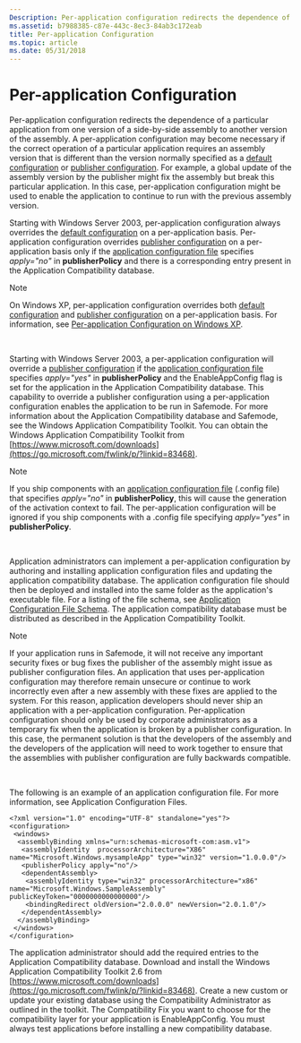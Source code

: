 ```yaml
---
Description: Per-application configuration redirects the dependence of a particular application from one version of a side-by-side assembly to another version of the assembly.
ms.assetid: b7988385-c87e-443c-8ec3-84ab3c172eab
title: Per-application Configuration
ms.topic: article
ms.date: 05/31/2018
---
```


# Per-application Configuration

Per-application configuration redirects the dependence of a particular application from one version of a side-by-side assembly to another version of the assembly. A per-application configuration may become necessary if the correct operation of a particular application requires an assembly version that is different than the version normally specified as a [default configuration](default-configuration.md) or [publisher configuration](publisher-configuration.md). For example, a global update of the assembly version by the publisher might fix the assembly but break this particular application. In this case, per-application configuration might be used to enable the application to continue to run with the previous assembly version.

Starting with Windows Server 2003, per-application configuration always overrides the [default configuration](default-configuration.md) on a per-application basis. Per-application configuration overrides [publisher configuration](publisher-configuration.md) on a per-application basis only if the [application configuration file](application-configuration-files.md) specifies *apply="no"* in **publisherPolicy** and there is a corresponding entry present in the Application Compatibility database.

> [!Note]  
> On Windows XP, per-application configuration overrides both [default configuration](default-configuration.md) and [publisher configuration](publisher-configuration.md) on a per-application basis. For information, see [Per-application Configuration on Windows XP](per-application-configuration-on-windows-xp.md).

 

Starting with Windows Server 2003, a per-application configuration will override a [publisher configuration](publisher-configuration.md) if the [application configuration file](application-configuration-files.md) specifies *apply="yes"* in **publisherPolicy** and the EnableAppConfig flag is set for the application in the Application Compatibility database. This capability to override a publisher configuration using a per-application configuration enables the application to be run in Safemode. For more information about the Application Compatibility database and Safemode, see the Windows Application Compatibility Toolkit. You can obtain the Windows Application Compatibility Toolkit from [https://www.microsoft.com/downloads](https://go.microsoft.com/fwlink/p/?linkid=83468).

> [!Note]  
> If you ship components with an [application configuration file](application-configuration-files.md) (.config file) that specifies *apply="no"* in **publisherPolicy**, this will cause the generation of the activation context to fail. The per-application configuration will be ignored if you ship components with a .config file specifying *apply="yes"* in **publisherPolicy**.

 

Application administrators can implement a per-application configuration by authoring and installing application configuration files and updating the application compatibility database. The application configuration file should then be deployed and installed into the same folder as the application's executable file. For a listing of the file schema, see [Application Configuration File Schema](application-configuration-file-schema.md). The application compatibility database must be distributed as described in the Application Compatibility Toolkit.

> [!Note]  
> If your application runs in Safemode, it will not receive any important security fixes or bug fixes the publisher of the assembly might issue as publisher configuration files. An application that uses per-application configuration may therefore remain unsecure or continue to work incorrectly even after a new assembly with these fixes are applied to the system. For this reason, application developers should never ship an application with a per-application configuration. Per-application configuration should only be used by corporate administrators as a temporary fix when the application is broken by a publisher configuration. In this case, the permanent solution is that the developers of the assembly and the developers of the application will need to work together to ensure that the assemblies with publisher configuration are fully backwards compatible.

 

The following is an example of an application configuration file. For more information, see Application Configuration Files.

``` syntax
<?xml version="1.0" encoding="UTF-8" standalone="yes"?>
<configuration>
 <windows>
  <assemblyBinding xmlns="urn:schemas-microsoft-com:asm.v1">
   <assemblyIdentity  processorArchitecture="X86" name="Microsoft.Windows.mysampleApp" type="win32" version="1.0.0.0"/>
   <publisherPolicy apply="no"/>                     
   <dependentAssembly>
    <assemblyIdentity type="win32" processorArchitecture="x86" name="Microsoft.Windows.SampleAssembly" publicKeyToken="0000000000000000"/>
    <bindingRedirect oldVersion="2.0.0.0" newVersion="2.0.1.0"/>
   </dependentAssembly>
  </assemblyBinding>
 </windows>
</configuration>
```

The application administrator should add the required entries to the Application Compatibility database. Download and install the Windows Application Compatibility Toolkit 2.6 from [https://www.microsoft.com/downloads](https://go.microsoft.com/fwlink/p/?linkid=83468). Create a new custom or update your existing database using the Compatibility Administrator as outlined in the toolkit. The Compatibility Fix you want to choose for the compatibility layer for your application is EnableAppConfig. You must always test applications before installing a new compatibility database.

 

 




